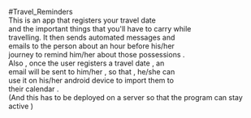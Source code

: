 #Travel_Reminders  
This is an app that registers your travel date  
and the important things that you'll have to carry while  
travelling. It then sends automated messages and  
emails to the person about an hour before his/her  
journey to remind him/her about those possessions .  
Also , once the user registers a travel date , an  
email will be sent to him/her , so that , he/she can  
use it on his/her android device to import them to  
their calendar .  
(And this has to be deployed on a server so that the program can stay active )
